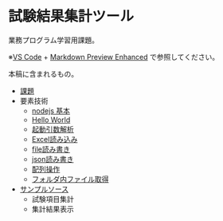 # 試験結果集計ツール

業務プログラム学習用課題。

※[VS Code](https://code.visualstudio.com/download) + [Markdown Preview Enhanced](https://marketplace.visualstudio.com/items?itemName=shd101wyy.markdown-preview-enhanced) で参照してください。

本稿に含まれるもの。

- [課題](./00_docs/%E5%95%8F%E9%A1%8C%E9%9B%86.md)
- 要素技術
  - [nodejs 基本](./10_src/00_%E8%A6%81%E7%B4%A0%E6%8A%80%E8%A1%93/README.md)
  - [Hello World](./10_src/00_%E8%A6%81%E7%B4%A0%E6%8A%80%E8%A1%93/sample-hello-world.js)
  - [起動引数解析](./10_src/00_%E8%A6%81%E7%B4%A0%E6%8A%80%E8%A1%93/sample-args.js)
  - [Excel読み込み](./10_src/00_%E8%A6%81%E7%B4%A0%E6%8A%80%E8%A1%93/sample-excel-read.js)
  - [file読み書き](./10_src/00_%E8%A6%81%E7%B4%A0%E6%8A%80%E8%A1%93/sample-file-io.js)
  - [json読み書き](./10_src/00_%E8%A6%81%E7%B4%A0%E6%8A%80%E8%A1%93/sample-json-io.js)
  - [配列操作](./10_src/00_%E8%A6%81%E7%B4%A0%E6%8A%80%E8%A1%93/sample-arrays.js)
  - [フォルダ内ファイル取得](./10_src/00_%E8%A6%81%E7%B4%A0%E6%8A%80%E8%A1%93/sample-glob.js)
- [サンプルソース](./10_src/)
  - 試験項目集計
  - 集計結果表示

